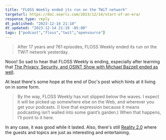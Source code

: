 ```yaml
---
title: "FLOSS Weekly ended its run on the TWiT network"
targeturl: https://doc.searls.com/2023/12/14/start-of-an-era/
response_type: reply
dt_published: "2023-12-14 21:10"
dt_updated: "2023-12-14 21:10 -05:00"
tags: ["podcast","floss","twit","opensource"]
---
```


> After 17 years and 761 episodes, FLOSS Weekly ended its run on the TWiT network yesterday.

Nooo! So sad to hear that FLOSS Weekly is ending, especially after learning that [The Privacy, Security, and OSINT Show with Michael Bazzell ended as well](/responses/farewell-privacy-security-osint-podcast/). 

At least there's some hope at the end of Doc's post which hints at it living on in some form.

> By the way, FLOSS Weekly has not slipped below the waves. I expect it will be picked up somewhere else on the Web, and wherever you get your podcasts. (I love that expression because it means podcasting isn’t walled into some giant’s garden.) When that happens, I’ll point to it here.

In any case, it was good while it lasted. Also, there's still [Reality 2.0](https://www.reality2cast.com/) where the guests and topics are just as interesting and entertaining. 